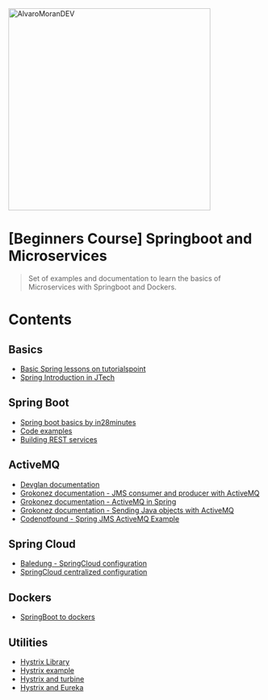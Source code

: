 <img src="https://miro.medium.com/max/1200/1*cFEH7PQEJo7C9iRlGukWkg.png" title="Microservices with SpringBoot" alt="AlvaroMoranDEV"  width="400">

# [Beginners Course] Springboot and Microservices

> Set of examples and documentation to learn the basics of Microservices with Springboot and Dockers.

# Contents

## Basics
* [Basic Spring lessons on tutorialspoint](https://www.tutorialspoint.com/spring/index.htm)
* [Spring Introduction in JTech](http://www.jtech.ua.es/j2ee/publico/spring-2012-13/sesion01-apuntes.html)

## Spring Boot
* [Spring boot basics by in28minutes](https://in28minutes1.teachable.com/p/spring-boot-for-beginners-in-10-steps)
* [Code examples](http://www.springboottutorial.com/spring-boot-projects-with-code-examples)
* [Building REST services](https://spring.io/guides/tutorials/bookmarks/)

## ActiveMQ
* [Devglan documentation](https://www.devglan.com/spring-boot/spring-boot-jms-activemq-example)
* [Grokonez documentation - JMS consumer and producer with ActiveMQ](https://grokonez.com/spring-framework/spring-boot/use-spring-jms-activemq-jms-consumer-jms-producer-spring-boot)
* [Grokonez documentation - ActiveMQ in Spring](https://grokonez.com/java-integration/activemq-work-spring-jms-activemq-topic-publisher-subcribers-pattern-using-springboot)
* [Grokonez documentation - Sending Java objects with ActiveMQ](https://grokonez.com/spring-framework/spring-boot/spring-jms-activemq-send-java-object-messages-activemq-server-specially-bi-directional-relationship-java-objects)
* [Codenotfound - Spring JMS ActiveMQ Example ](https://www.codenotfound.com/spring-jms-activemq-example.html)

## Spring Cloud
* [Baledung - SpringCloud configuration](http://www.baeldung.com/spring-cloud-configuration)
* [SpringCloud centralized configuration](https://spring.io/guides/gs/centralized-configuration/)

## Dockers
* [SpringBoot to dockers](https://spring.io/guides/gs/spring-boot-docker/)

## Utilities
* [Hystrix Library](http://www.robertocrespo.net/kaizen/microservicios-implementar-circuit-breaker-hystrix/)
* [Hystrix example](https://exampledriven.wordpress.com/2016/07/05/spring-cloud-hystrix-example/)
* [Hystrix and turbine](https://juliomunoz.wordpress.com/2015/03/12/probando-spring-netflix-parte-6-hystrix-turbine/)
* [Hystrix and Eureka](http://www.jorgehernandezramirez.com/2017/03/20/spring-cloud-hystrix-cirtuit-breaker-pattern/)
